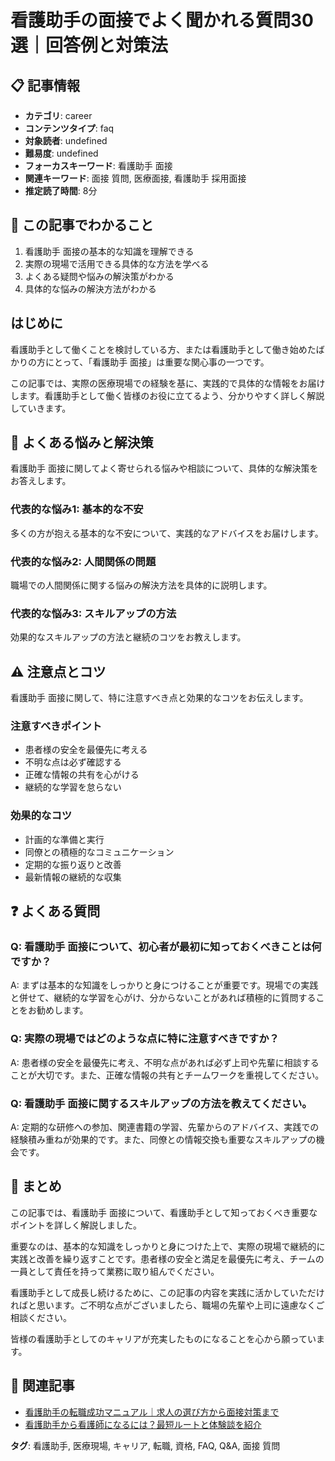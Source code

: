 # 看護助手の面接でよく聞かれる質問30選｜回答例と対策法

## 📋 記事情報
- **カテゴリ**: career
- **コンテンツタイプ**: faq
- **対象読者**: undefined
- **難易度**: undefined
- **フォーカスキーワード**: 看護助手 面接
- **関連キーワード**: 面接 質問, 医療面接, 看護助手 採用面接
- **推定読了時間**: 8分

## 🎯 この記事でわかること
1. 看護助手 面接の基本的な知識を理解できる
2. 実際の現場で活用できる具体的な方法を学べる
3. よくある疑問や悩みの解決策がわかる
4. 具体的な悩みの解決方法がわかる

## はじめに
看護助手として働くことを検討している方、または看護助手として働き始めたばかりの方にとって、「看護助手 面接」は重要な関心事の一つです。

この記事では、実際の医療現場での経験を基に、実践的で具体的な情報をお届けします。看護助手として働く皆様のお役に立てるよう、分かりやすく詳しく解説していきます。

## 💭 よくある悩みと解決策
看護助手 面接に関してよく寄せられる悩みや相談について、具体的な解決策をお答えします。

### 代表的な悩み1: 基本的な不安
多くの方が抱える基本的な不安について、実践的なアドバイスをお届けします。

### 代表的な悩み2: 人間関係の問題
職場での人間関係に関する悩みの解決方法を具体的に説明します。

### 代表的な悩み3: スキルアップの方法
効果的なスキルアップの方法と継続のコツをお教えします。

## ⚠️ 注意点とコツ
看護助手 面接に関して、特に注意すべき点と効果的なコツをお伝えします。

### 注意すべきポイント
- 患者様の安全を最優先に考える
- 不明な点は必ず確認する
- 正確な情報の共有を心がける
- 継続的な学習を怠らない

### 効果的なコツ
- 計画的な準備と実行
- 同僚との積極的なコミュニケーション
- 定期的な振り返りと改善
- 最新情報の継続的な収集

## ❓ よくある質問
### Q: 看護助手 面接について、初心者が最初に知っておくべきことは何ですか？
A: まずは基本的な知識をしっかりと身につけることが重要です。現場での実践と併せて、継続的な学習を心がけ、分からないことがあれば積極的に質問することをお勧めします。

### Q: 実際の現場ではどのような点に特に注意すべきですか？
A: 患者様の安全を最優先に考え、不明な点があれば必ず上司や先輩に相談することが大切です。また、正確な情報の共有とチームワークを重視してください。

### Q: 看護助手 面接に関するスキルアップの方法を教えてください。
A: 定期的な研修への参加、関連書籍の学習、先輩からのアドバイス、実践での経験積み重ねが効果的です。また、同僚との情報交換も重要なスキルアップの機会です。

## 📝 まとめ
この記事では、看護助手 面接について、看護助手として知っておくべき重要なポイントを詳しく解説しました。

重要なのは、基本的な知識をしっかりと身につけた上で、実際の現場で継続的に実践と改善を繰り返すことです。患者様の安全と満足を最優先に考え、チームの一員として責任を持って業務に取り組んでください。

看護助手として成長し続けるために、この記事の内容を実践に活かしていただければと思います。ご不明な点がございましたら、職場の先輩や上司に遠慮なくご相談ください。

皆様の看護助手としてのキャリアが充実したものになることを心から願っています。

## 🔗 関連記事
- [看護助手の転職成功マニュアル｜求人の選び方から面接対策まで](/nursing-assistant-job-change-guide)
- [看護助手から看護師になるには？最短ルートと体験談を紹介](/from-nursing-assistant-to-nurse)

**タグ**: 看護助手, 医療現場, キャリア, 転職, 資格, FAQ, Q&A, 面接 質問
